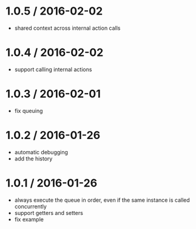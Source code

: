 
1.0.5 / 2016-02-02
==================

  * shared context across internal action calls

1.0.4 / 2016-02-02
==================

  * support calling internal actions

1.0.3 / 2016-02-01
==================

  * fix queuing

1.0.2 / 2016-01-26
==================

  * automatic debugging
  * add the history

1.0.1 / 2016-01-26
==================

  * always execute the queue in order, even if the same instance is called concurrently
  * support getters and setters
  * fix example
